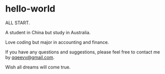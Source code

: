 # hello-world
ALL START.


A student in China but study in Australia. 


Love coding but major in accounting and finance.


If you have any questions and suggestions, please feel free to contact me by qqeevv@gmail.com.


Wish all dreams will come true.
